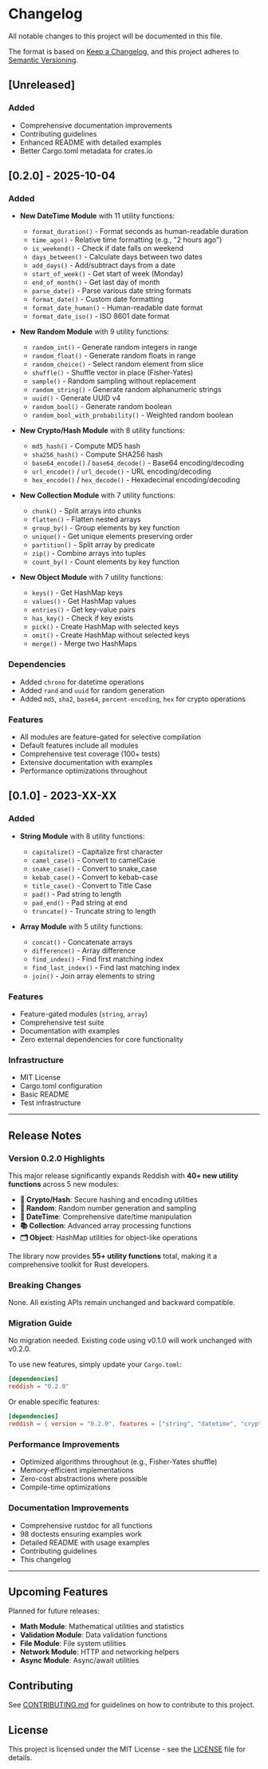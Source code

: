 # Changelog

All notable changes to this project will be documented in this file.

The format is based on [Keep a Changelog](https://keepachangelog.com/en/1.0.0/),
and this project adheres to [Semantic Versioning](https://semver.org/spec/v2.0.0.html).

## [Unreleased]

### Added

- Comprehensive documentation improvements
- Contributing guidelines
- Enhanced README with detailed examples
- Better Cargo.toml metadata for crates.io

## [0.2.0] - 2025-10-04

### Added

- **New DateTime Module** with 11 utility functions:
  - `format_duration()` - Format seconds as human-readable duration
  - `time_ago()` - Relative time formatting (e.g., "2 hours ago")
  - `is_weekend()` - Check if date falls on weekend
  - `days_between()` - Calculate days between two dates
  - `add_days()` - Add/subtract days from a date
  - `start_of_week()` - Get start of week (Monday)
  - `end_of_month()` - Get last day of month
  - `parse_date()` - Parse various date string formats
  - `format_date()` - Custom date formatting
  - `format_date_human()` - Human-readable date format
  - `format_date_iso()` - ISO 8601 date format

- **New Random Module** with 9 utility functions:
  - `random_int()` - Generate random integers in range
  - `random_float()` - Generate random floats in range
  - `random_choice()` - Select random element from slice
  - `shuffle()` - Shuffle vector in place (Fisher-Yates)
  - `sample()` - Random sampling without replacement
  - `random_string()` - Generate random alphanumeric strings
  - `uuid()` - Generate UUID v4
  - `random_bool()` - Generate random boolean
  - `random_bool_with_probability()` - Weighted random boolean

- **New Crypto/Hash Module** with 8 utility functions:
  - `md5_hash()` - Compute MD5 hash
  - `sha256_hash()` - Compute SHA256 hash
  - `base64_encode()` / `base64_decode()` - Base64 encoding/decoding
  - `url_encode()` / `url_decode()` - URL encoding/decoding
  - `hex_encode()` / `hex_decode()` - Hexadecimal encoding/decoding

- **New Collection Module** with 7 utility functions:
  - `chunk()` - Split arrays into chunks
  - `flatten()` - Flatten nested arrays
  - `group_by()` - Group elements by key function
  - `unique()` - Get unique elements preserving order
  - `partition()` - Split array by predicate
  - `zip()` - Combine arrays into tuples
  - `count_by()` - Count elements by key function

- **New Object Module** with 7 utility functions:
  - `keys()` - Get HashMap keys
  - `values()` - Get HashMap values
  - `entries()` - Get key-value pairs
  - `has_key()` - Check if key exists
  - `pick()` - Create HashMap with selected keys
  - `omit()` - Create HashMap without selected keys
  - `merge()` - Merge two HashMaps

### Dependencies

- Added `chrono` for datetime operations
- Added `rand` and `uuid` for random generation
- Added `md5`, `sha2`, `base64`, `percent-encoding`, `hex` for crypto operations

### Features

- All modules are feature-gated for selective compilation
- Default features include all modules
- Comprehensive test coverage (100+ tests)
- Extensive documentation with examples
- Performance optimizations throughout

## [0.1.0] - 2023-XX-XX

### Added

- **String Module** with 8 utility functions:
  - `capitalize()` - Capitalize first character
  - `camel_case()` - Convert to camelCase
  - `snake_case()` - Convert to snake_case
  - `kebab_case()` - Convert to kebab-case
  - `title_case()` - Convert to Title Case
  - `pad()` - Pad string to length
  - `pad_end()` - Pad string at end
  - `truncate()` - Truncate string to length

- **Array Module** with 5 utility functions:
  - `concat()` - Concatenate arrays
  - `difference()` - Array difference
  - `find_index()` - Find first matching index
  - `find_last_index()` - Find last matching index
  - `join()` - Join array elements to string

### Features

- Feature-gated modules (`string`, `array`)
- Comprehensive test suite
- Documentation with examples
- Zero external dependencies for core functionality

### Infrastructure

- MIT License
- Cargo.toml configuration
- Basic README
- Test infrastructure

---

## Release Notes

### Version 0.2.0 Highlights

This major release significantly expands Reddish with **40+ new utility functions** across 5 new modules:

- **🔐 Crypto/Hash**: Secure hashing and encoding utilities
- **🎲 Random**: Random number generation and sampling
- **📅 DateTime**: Comprehensive date/time manipulation
- **📚 Collection**: Advanced array processing functions
- **🗂️ Object**: HashMap utilities for object-like operations

The library now provides **55+ utility functions** total, making it a comprehensive toolkit for Rust developers.

### Breaking Changes

None. All existing APIs remain unchanged and backward compatible.

### Migration Guide

No migration needed. Existing code using v0.1.0 will work unchanged with v0.2.0.

To use new features, simply update your `Cargo.toml`:

```toml
[dependencies]
reddish = "0.2.0"
```

Or enable specific features:

```toml
[dependencies]
reddish = { version = "0.2.0", features = ["string", "datetime", "crypto"] }
```

### Performance Improvements

- Optimized algorithms throughout (e.g., Fisher-Yates shuffle)
- Memory-efficient implementations
- Zero-cost abstractions where possible
- Compile-time optimizations

### Documentation Improvements

- Comprehensive rustdoc for all functions
- 98 doctests ensuring examples work
- Detailed README with usage examples
- Contributing guidelines
- This changelog

---

## Upcoming Features

Planned for future releases:

- **Math Module**: Mathematical utilities and statistics
- **Validation Module**: Data validation functions
- **File Module**: File system utilities
- **Network Module**: HTTP and networking helpers
- **Async Module**: Async/await utilities

## Contributing

See [CONTRIBUTING.md](CONTRIBUTING.md) for guidelines on how to contribute to this project.

## License

This project is licensed under the MIT License - see the [LICENSE](LICENSE) file for details.
